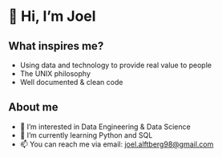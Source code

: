 # 👋 Hi, I’m Joel

## What inspires me?
- Using data and technology to provide real value to people
- The UNIX philosophy 
- Well documented & clean code

## About me
- 👀 I’m interested in Data Engineering & Data Science
- 🌱 I’m currently learning Python and SQL
- 📫 You can reach me via email: joel.alftberg98@gmail.com

<!---
JoelAlftberg/JoelAlftberg is a ✨ special ✨ repository because its `README.md` (this file) appears on your GitHub profile.
You can click the Preview link to take a look at your changes.
--->
